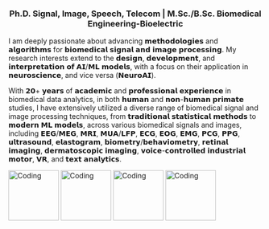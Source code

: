 <h3 align="center">Ph.D. Signal, Image, Speech, Telecom | M.Sc./B.Sc. Biomedical Engineering-Bioelectric</h3>
<!---<img align="right" alt="Coding" width="400" src="https://media.giphy.com/media/v1.Y2lkPTc5MGI3NjExN25vYnR0ZWRodGdxbWU1N2I5YWw0NDRjd3Zrczc0djg2ZTNiNTFxcCZlcD12MV9naWZzX3NlYXJjaCZjdD1n/l41lJ8ywG1ncm9FXW/giphy.gif">--->
I am deeply passionate about advancing 𝗺𝗲𝘁𝗵𝗼𝗱𝗼𝗹𝗼𝗴𝗶𝗲𝘀 and 𝗮𝗹𝗴𝗼𝗿𝗶𝘁𝗵𝗺𝘀 for 𝗯𝗶𝗼𝗺𝗲𝗱𝗶𝗰𝗮𝗹 𝘀𝗶𝗴𝗻𝗮𝗹 𝗮𝗻𝗱 𝗶𝗺𝗮𝗴𝗲 𝗽𝗿𝗼𝗰𝗲𝘀𝘀𝗶𝗻𝗴. My research interests extend to the 𝗱𝗲𝘀𝗶𝗴𝗻, 𝗱𝗲𝘃𝗲𝗹𝗼𝗽𝗺𝗲𝗻𝘁, and 𝗶𝗻𝘁𝗲𝗿𝗽𝗿𝗲𝘁𝗮𝘁𝗶𝗼𝗻 𝗼𝗳 𝗔𝗜/𝗠𝗟 𝗺𝗼𝗱𝗲𝗹𝘀, with a focus on their application in 𝗻𝗲𝘂𝗿𝗼𝘀𝗰𝗶𝗲𝗻𝗰𝗲, and vice versa (𝗡𝗲𝘂𝗿𝗼𝗔𝗜).

With 𝟮𝟬+ 𝘆𝗲𝗮𝗿𝘀 of 𝗮𝗰𝗮𝗱𝗲𝗺𝗶𝗰 and 𝗽𝗿𝗼𝗳𝗲𝘀𝘀𝗶𝗼𝗻𝗮𝗹 𝗲𝘅𝗽𝗲𝗿𝗶𝗲𝗻𝗰𝗲 in biomedical data analytics, in both 𝗵𝘂𝗺𝗮𝗻 and 𝗻𝗼𝗻-𝗵𝘂𝗺𝗮𝗻 𝗽𝗿𝗶𝗺𝗮𝘁𝗲 studies, I have extensively utilized a diverse range of biomedical signal and image processing techniques, from 𝘁𝗿𝗮𝗱𝗶𝘁𝗶𝗼𝗻𝗮𝗹 𝘀𝘁𝗮𝘁𝗶𝘀𝘁𝗶𝗰𝗮𝗹 𝗺𝗲𝘁𝗵𝗼𝗱𝘀 to 𝗺𝗼𝗱𝗲𝗿𝗻 𝗠𝗟 𝗺𝗼𝗱𝗲𝗹𝘀, across various biomedical signals and images, including 𝗘𝗘𝗚/𝗠𝗘𝗚, 𝗠𝗥𝗜, 𝗠𝗨𝗔/𝗟𝗙𝗣, 𝗘𝗖𝗚, 𝗘𝗢𝗚, 𝗘𝗠𝗚, 𝗣𝗖𝗚, 𝗣𝗣𝗚, 𝘂𝗹𝘁𝗿𝗮𝘀𝗼𝘂𝗻𝗱, 𝗲𝗹𝗮𝘀𝘁𝗼𝗴𝗿𝗮𝗺, 𝗯𝗶𝗼𝗺𝗲𝘁𝗿𝘆/𝗯𝗲𝗵𝗮𝘃𝗶𝗼𝗺𝗲𝘁𝗿𝘆, 𝗿𝗲𝘁𝗶𝗻𝗮𝗹 𝗶𝗺𝗮𝗴𝗶𝗻𝗴, 𝗱𝗲𝗿𝗺𝗮𝘁𝗼𝘀𝗰𝗼𝗽𝗶𝗰 𝗶𝗺𝗮𝗴𝗶𝗻𝗴, 𝘃𝗼𝗶𝗰𝗲-𝗰𝗼𝗻𝘁𝗿𝗼𝗹𝗹𝗲𝗱 𝗶𝗻𝗱𝘂𝘀𝘁𝗿𝗶𝗮𝗹 𝗺𝗼𝘁𝗼𝗿, 𝗩𝗥, and 𝘁𝗲𝘅𝘁 𝗮𝗻𝗮𝗹𝘆𝘁𝗶𝗰𝘀.

<img alt="Coding" height="100" src="/fig/VE-task.gif"> <img alt="Coding" height="100" src="/fig/average-2,2.gif"> <img alt="Coding" height="100" src="/fig/spatialPriorManualSelection.gif"> <img alt="Coding" height="100" src="/fig/whiteInbetweenPial-layer-source-space.gif"> 
